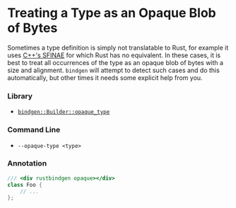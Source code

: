 # Treating a Type as an Opaque Blob of Bytes

Sometimes a type definition is simply not translatable to Rust, for example it
uses
[C++'s SFINAE](https://en.wikipedia.org/wiki/Substitution_failure_is_not_an_error) for
which Rust has no equivalent. In these cases, it is best to treat all
occurrences of the type as an opaque blob of bytes with a size and
alignment. `bindgen` will attempt to detect such cases and do this
automatically, but other times it needs some explicit help from you.

### Library

* [`bindgen::Builder::opaque_type`](https://docs.rs/bindgen/0.23.1/bindgen/struct.Builder.html#method.opaque_type)

### Command Line

* `--opaque-type <type>`

### Annotation

```cpp
/// <div rustbindgen opaque></div>
class Foo {
    // ...
};
```
